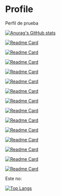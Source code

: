 # Profile
Perfil de prueba


[![Anurag's GitHub stats](https://github-readme-stats.vercel.app/api?username=aoctaviopb)](https://github.com/anuraghazra/github-readme-stats)



[![Readme Card](https://github-readme-stats.vercel.app/api/pin/?username=aoctaviopb&repo=i-am-rich)](https://github.com/anuraghazra/github-readme-stats)

[![Readme Card](https://github-readme-stats.vercel.app/api/pin/?username=aoctaviopb&repo=i-am-not-rich)](https://github.com/anuraghazra/github-readme-stats)

[![Readme Card](https://github-readme-stats.vercel.app/api/pin/?username=aoctaviopb&repo=my-card)](https://github.com/anuraghazra/github-readme-stats)

[![Readme Card](https://github-readme-stats.vercel.app/api/pin/?username=aoctaviopb&repo=dice)](https://github.com/anuraghazra/github-readme-stats)

[![Readme Card](https://github-readme-stats.vercel.app/api/pin/?username=aoctaviopb&repo=card)](https://github.com/anuraghazra/github-readme-stats)

[![Readme Card](https://github-readme-stats.vercel.app/api/pin/?username=aoctaviopb&repo=magic-ball)](https://github.com/anuraghazra/github-readme-stats)

[![Readme Card](https://github-readme-stats.vercel.app/api/pin/?username=aoctaviopb&repo=adventure-game)](https://github.com/anuraghazra/github-readme-stats)

[![Readme Card](https://github-readme-stats.vercel.app/api/pin/?username=aoctaviopb&repo=quick-quizz)](https://github.com/anuraghazra/github-readme-stats)

[![Readme Card](https://github-readme-stats.vercel.app/api/pin/?username=aoctaviopb&repo=bmi-calculator)](https://github.com/anuraghazra/github-readme-stats)

[![Readme Card](https://github-readme-stats.vercel.app/api/pin/?username=aoctaviopb&repo=xylophone)](https://github.com/anuraghazra/github-readme-stats)

[![Readme Card](https://github-readme-stats.vercel.app/api/pin/?username=aoctaviopb&repo=clima-local)](https://github.com/anuraghazra/github-readme-stats)

[![Readme Card](https://github-readme-stats.vercel.app/api/pin/?username=aoctaviopb&repo=bitcoin-ticker)](https://github.com/anuraghazra/github-readme-stats)

[![Readme Card](https://github-readme-stats.vercel.app/api/pin/?username=aoctaviopb&repo=flash-chat)](https://github.com/anuraghazra/github-readme-stats)

[![Readme Card](https://github-readme-stats.vercel.app/api/pin/?username=aoctaviopb&repo=to-do)](https://github.com/anuraghazra/github-readme-stats)




Este no:

[![Top Langs](https://github-readme-stats.vercel.app/api/top-langs/?username=aoctaviopb&layout=compact)](https://github.com/anuraghazra/github-readme-stats)
